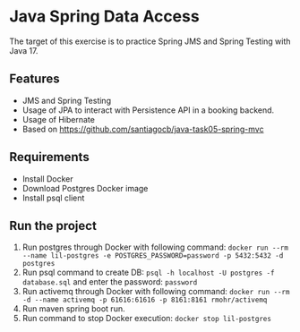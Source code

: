# Java Spring Data Access
The target of this exercise is to practice Spring JMS and Spring Testing with Java 17.

## Features
- JMS and Spring Testing
- Usage of JPA to interact with Persistence API in a booking backend.
- Usage of Hibernate
- Based on https://github.com/santiagocb/java-task05-spring-mvc

## Requirements
- Install Docker
- Download Postgres Docker image
- Install psql client

## Run the project
1. Run postgres through Docker with following command: `docker run --rm --name lil-postgres -e POSTGRES_PASSWORD=password -p 5432:5432 -d postgres`
2. Run psql command to create DB: `psql -h localhost -U postgres -f database.sql` and enter the password: `password`
3. Run activemq through Docker with following command: `docker run --rm -d --name activemq -p 61616:61616 -p 8161:8161 rmohr/activemq`
4. Run maven spring boot run.
5. Run command to stop Docker execution: `docker stop lil-postgres`
